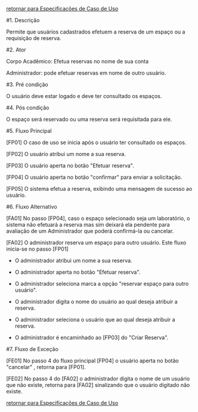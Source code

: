 [retornar para Especificações de Caso de Uso](https://github.com/fga-gpp-mds/2016.2-SAS_FGA/wiki/Especifica%C3%A7%C3%A3o-de-Casos-de-Uso)

#1. Descrição

Permite que usuários cadastrados efetuem a reserva de um espaço ou a requisição de reserva.

#2. Ator

Corpo Acadêmico: Efetua reservas no nome de sua conta

Administrador: pode efetuar reservas em nome de outro usuário.

#3. Pré condição

O usuário deve estar logado e deve ter consultado os espaços.

#4. Pós condição

O espaço será reservado ou uma reserva será requisitada para ele.

#5. Fluxo Principal

[FP01] O caso de uso se inicia após o usuário ter consultado os espaços.

[FP02] O usuário atribui um nome a sua reserva.

[FP03] O usuário aperta no botão "Efetuar reserva".

[FP04] O usuário aperta no botão "confirmar" para enviar a solicitação.

[FP05] O sistema efetua a reserva, exibindo uma mensagem de sucesso ao usuário.

#6. Fluxo Alternativo

[FA01] No passo [FP04], caso o espaço selecionado seja um laboratório, o sistema não efetuará a reserva mas sim deixará ela pendente para avaliação de um Administrador que poderá confirmá-la ou cancelar.

[FA02] O administrador reserva um espaço para outro usuário. Este fluxo inicia-se no passo [FP01]

* O administrador atribui um nome a sua reserva.

* O administrador aperta no botão "Efetuar reserva".

* O administrador seleciona marca a opção "reservar espaço para outro usuário".

* O administrador digita o nome do usuário ao qual deseja atribuir a reserva.

* O administrador seleciona o usuário que ao qual deseja atribuir a reserva.

* O administrador é encaminhado ao [FP03] do "Criar Reserva".

#7. Fluxo de Exceção

[FE01] No passo 4 do fluxo principal [FP04] o usuário aperta no botão "cancelar" , retorna para [FP01].

[FE02] No passo 4 do [FA02] o administrador digita o nome de um usuário que não existe, retorna para [FA02] sinalizando que o usuário digitado não existe.


[retornar para Especificações de Caso de Uso](https://github.com/fga-gpp-mds/2016.2-SAS_FGA/wiki/Especifica%C3%A7%C3%A3o-de-Casos-de-Uso)